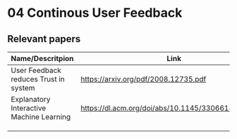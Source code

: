 # 04 Continous User Feedback



## Relevant papers

| Name/Descritpion                      | Link                                               | Ansprechperson |
|---------------------------------------|----------------------------------------------------|----------------|
| User Feedback reduces Trust in system | https://arxiv.org/pdf/2008.12735.pdf               |                |
| Explanatory  Interactive Machine Learning | https://dl.acm.org/doi/abs/10.1145/3306618.3314293 |                |
|                                       |                                                    |                |
|                                       |                                                    |                |
|                                       |                                                    |                |
